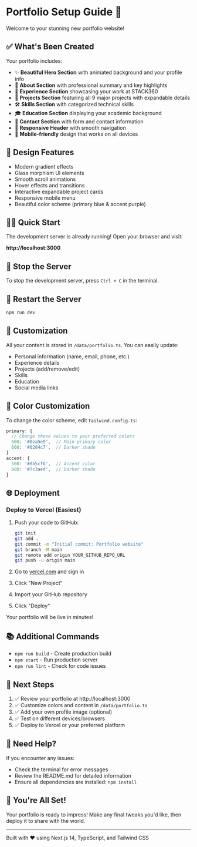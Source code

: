 # Portfolio Setup Guide 🚀

Welcome to your stunning new portfolio website!

## ✅ What's Been Created

Your portfolio includes:

- ✨ **Beautiful Hero Section** with animated background and your profile info
- 📝 **About Section** with professional summary and key highlights
- 💼 **Experience Section** showcasing your work at STACK360
- 🚀 **Projects Section** featuring all 9 major projects with expandable details
- 🛠️ **Skills Section** with categorized technical skills
- 🎓 **Education Section** displaying your academic background
- 📧 **Contact Section** with form and contact information
- 🔗 **Responsive Header** with smooth navigation
- 📱 **Mobile-friendly** design that works on all devices

## 🎨 Design Features

- Modern gradient effects
- Glass morphism UI elements
- Smooth scroll animations
- Hover effects and transitions
- Interactive expandable project cards
- Responsive mobile menu
- Beautiful color scheme (primary blue & accent purple)

## 🏃‍♂️ Quick Start

The development server is already running! Open your browser and visit:

**http://localhost:3000**

## 🛑 Stop the Server

To stop the development server, press `Ctrl + C` in the terminal.

## 🔄 Restart the Server

```bash
npm run dev
```

## 📝 Customization

All your content is stored in `/data/portfolio.ts`. You can easily update:

- Personal information (name, email, phone, etc.)
- Experience details
- Projects (add/remove/edit)
- Skills
- Education
- Social media links

## 🎨 Color Customization

To change the color scheme, edit `tailwind.config.ts`:

```typescript
primary: {
  // Change these values to your preferred colors
  500: '#0ea5e9',  // Main primary color
  600: '#0284c7',  // Darker shade
}
accent: {
  500: '#8b5cf6',  // Accent color
  600: '#7c3aed',  // Darker shade
}
```

## 🌐 Deployment

### Deploy to Vercel (Easiest)

1. Push your code to GitHub:
   ```bash
   git init
   git add .
   git commit -m "Initial commit: Portfolio website"
   git branch -M main
   git remote add origin YOUR_GITHUB_REPO_URL
   git push -u origin main
   ```

2. Go to [vercel.com](https://vercel.com) and sign in
3. Click "New Project"
4. Import your GitHub repository
5. Click "Deploy"

Your portfolio will be live in minutes!

## 📚 Additional Commands

- `npm run build` - Create production build
- `npm start` - Run production server
- `npm run lint` - Check for code issues

## 🎯 Next Steps

1. ✅ Review your portfolio at http://localhost:3000
2. ✅ Customize colors and content in `/data/portfolio.ts`
3. ✅ Add your own profile image (optional)
4. ✅ Test on different devices/browsers
5. ✅ Deploy to Vercel or your preferred platform

## 📧 Need Help?

If you encounter any issues:
- Check the terminal for error messages
- Review the README.md for detailed information
- Ensure all dependencies are installed: `npm install`

## 🎉 You're All Set!

Your portfolio is ready to impress! Make any final tweaks you'd like, then deploy it to share with the world.

---

Built with ❤️ using Next.js 14, TypeScript, and Tailwind CSS

